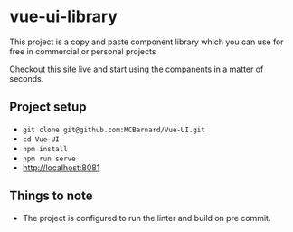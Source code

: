 # vue-ui-library

This project is a copy and paste component library which you can use for free in commercial or personal projects

Checkout [this site](https://vue-ui.thinusbarnard.co.za/#/) live and start using the companents in a matter of seconds.

## Project setup
* `git clone git@github.com:MCBarnard/Vue-UI.git`
* `cd Vue-UI`
* `npm install`
* `npm run serve`
* [http://localhost:8081]()

## Things to note
* The project is configured to run the linter and build on pre commit.
